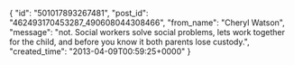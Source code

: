  {
   "id": "501017893267481",
   "post_id": "462493170453287_490608044308466",
   "from_name": "Cheryl Watson",
   "message": "not.  Social workers solve social problems, lets work together for the child, and before you know it both parents lose custody.",
   "created_time": "2013-04-09T00:59:25+0000"
 }
